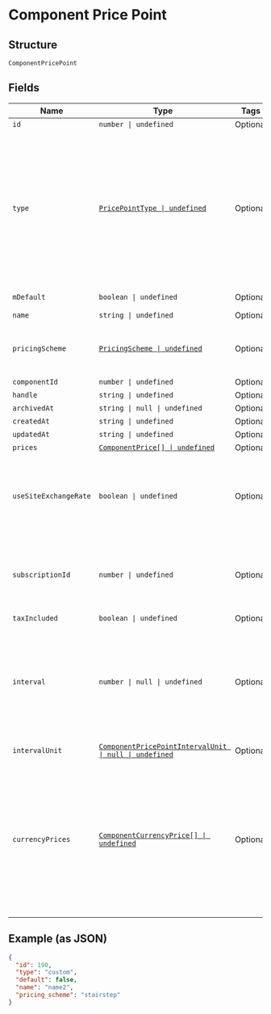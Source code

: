 
# Component Price Point

## Structure

`ComponentPricePoint`

## Fields

| Name | Type | Tags | Description |
|  --- | --- | --- | --- |
| `id` | `number \| undefined` | Optional | - |
| `type` | [`PricePointType \| undefined`](../../doc/models/price-point-type.md) | Optional | Price point type. We expose the following types:<br><br>1. **default**: a price point that is marked as a default price for a certain product.<br>2. **custom**: a custom price point.<br>3. **catalog**: a price point that is **not** marked as a default price for a certain product and is **not** a custom one. |
| `mDefault` | `boolean \| undefined` | Optional | Note: Refer to type attribute instead |
| `name` | `string \| undefined` | Optional | - |
| `pricingScheme` | [`PricingScheme \| undefined`](../../doc/models/pricing-scheme.md) | Optional | The identifier for the pricing scheme. See [Product Components](https://help.chargify.com/products/product-components.html) for an overview of pricing schemes. |
| `componentId` | `number \| undefined` | Optional | - |
| `handle` | `string \| undefined` | Optional | - |
| `archivedAt` | `string \| null \| undefined` | Optional | - |
| `createdAt` | `string \| undefined` | Optional | - |
| `updatedAt` | `string \| undefined` | Optional | - |
| `prices` | [`ComponentPrice[] \| undefined`](../../doc/models/component-price.md) | Optional | - |
| `useSiteExchangeRate` | `boolean \| undefined` | Optional | Whether to use the site level exchange rate or define your own prices for each currency if you have multiple currencies defined on the site. Defaults to true during creation. |
| `subscriptionId` | `number \| undefined` | Optional | (only used for Custom Pricing - ie. when the price point's type is `custom`) The id of the subscription that the custom price point is for. |
| `taxIncluded` | `boolean \| undefined` | Optional | - |
| `interval` | `number \| null \| undefined` | Optional | The numerical interval. i.e. an interval of ‘30’ coupled with an interval_unit of day would mean this component price point would renew every 30 days. This property is only available for sites with Multifrequency enabled. |
| `intervalUnit` | [`ComponentPricePointIntervalUnit \| null \| undefined`](../../doc/models/containers/component-price-point-interval-unit.md) | Optional | This is a container for one-of cases. |
| `currencyPrices` | [`ComponentCurrencyPrice[] \| undefined`](../../doc/models/component-currency-price.md) | Optional | An array of currency pricing data is available when multiple currencies are defined for the site. It varies based on the use_site_exchange_rate setting for the price point. This parameter is present only in the response of read endpoints, after including the appropriate query parameter. |

## Example (as JSON)

```json
{
  "id": 190,
  "type": "custom",
  "default": false,
  "name": "name2",
  "pricing_scheme": "stairstep"
}
```

